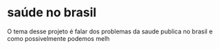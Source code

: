 # saúde no brasil
O tema desse projeto é falar dos problemas da saude publica no brasil e como possivelmente podemos melh
